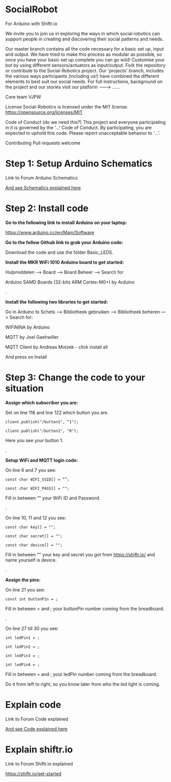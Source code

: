 # SocialRobot

For Arduino with Shiftr.io

We invite you to join us in exploring the ways in which social robotics can support people in creating and discovering their social patterns and needs.

Our master branch contains all the code necessary for a basic set up, input and output. We have tried to make this process as modular as possible, so once you have your basic set up complete you can go wild! Customise your bot by using different sensors/actuators as input/output.
Fork the repository or contribute to the Social-Robotics project.
Our 'projects' branch, includes the various ways participants (including us!) have combined the different elements to best suit our social needs.
For full instructions, background on the project and our stories visit our platform ---> ......

Core team VJPW

License Social-Robotics is licensed under the MIT license. https://opensource.org/licenses/MIT

Code of Conduct (do we need this?) This project and everyone participating in it is governed by the '...' Code of Conduct. By participating, you are expected to uphold this code. Please report unacceptable behavior to '...'.

Contributing Pull requests welcome

# Step 1: Setup Arduino Schematics

Link to Forum Arduino Schematics

[And see Schematics explained here](SetupArduinoBoard.md)

# Step 2: Install code

**Go to the following link to install Arduino on your laptop:**

https://www.arduino.cc/en/Main/Software

**Go to the follow Github link to grab your Arduino code:**

Download the code and use the folder Basic_LEDS.

**Install the MKR WiFi 1010 Arduino board to get started:**

Hulpmiddelen —> Board —> Board Beheer —> Search for

Arduino SAMD Boards (32-bits ARM Cortex-M0+) by Arduino

.

**Install the following two libraries to get started:**

Go in Arduino to  Schets —> Bibliotheek gebruiken —> Bibliotheek beheren —> Search for:

WiFiNINA by Arduino

MQTT by Joel Gaehwiller

MQTT Client by Andreas Motzek - click install all

And press on Install

# Step 3: Change the code to your situation

**Assign which subscriber you are:**

Set on line 118 and line 122 which button you are.
```
client.publish("/button1", “1");

client.publish("/button1", "0");
```
Here you see your button 1.

.

**Setup WiFi and MQTT login code:**

On line 6 and 7 you see:
```
const char WIFI_SSID[] = “”;

const char WIFI_PASS[] = "";
```
Fill in between “" your WiFi ID and Password.

.

On line 10, 11 and 12 you see:
```
const char key[] = ""; 

const char secret[] = "";

const char device[] = "";
```
Fill in between “" your key and secret you got from https://shiftr.io/ and name yourself is device.

.

**Assign the pins:**

On line 21 you see:
```
const int buttonPin = ;
```
Fill in between = and ; your buttonPin number coming from the breadboard.

.

On line 27 till 30 you see:
```
int ledPin1 = ;

int ledPin2 = ;

int ledPin3 = ;

int ledPin4 = ;
```
Fill in between = and ; your ledPin number coming from the breadboard. 

Do it from left to right, so you know later from who the led light is coming.

# Explain code

Link to Forum Code explained

[And see Code explained here](ExplainBasicCode.md)

# Explain shiftr.io

Link to Forum Shiftr.io explained

https://shiftr.io/get-started


